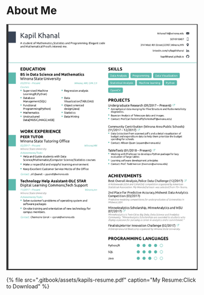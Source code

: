 # About Me

![Resume](.gitbook/assets/screen-shot-2019-01-10-at-9.54.50-am.png)

{% file src=".gitbook/assets/kapils-resume.pdf" caption="My Resume:Click to Download" %}


